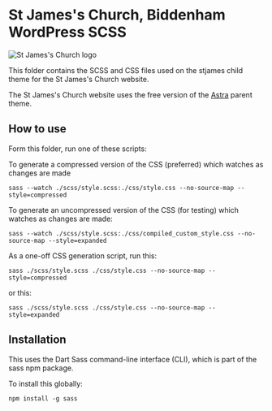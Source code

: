 # St James's Church, Biddenham WordPress SCSS

![St James's Church logo](assets/images/st-james-church-logo-black.webp)

This folder contains the SCSS and CSS files used on the stjames child theme for the St James's Church website.

The St James's Church website uses the free version of the [Astra](https://wpastra.com/) parent theme.

## How to use

Form this folder, run one of these scripts:

To generate a compressed version of the CSS (preferred) which watches as changes are made

`sass --watch ./scss/style.scss:./css/style.css --no-source-map --style=compressed`

To generate an uncompressed version of the CSS (for testing) which watches as changes are made:

`sass --watch ./scss/style.scss:./css/compiled_custom_style.css --no-source-map --style=expanded`

As a one-off CSS generation script, run this:

`sass ./scss/style.scss ./css/style.css --no-source-map --style=compressed`

or this:

`sass ./scss/style.scss ./css/style.css --no-source-map --style=expanded`

## Installation

This uses the Dart Sass command-line interface (CLI), which is part of the sass npm package.

To install this globally:

`npm install -g sass`
